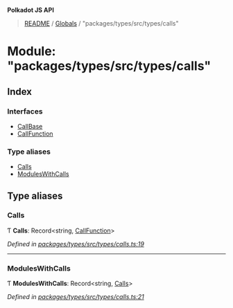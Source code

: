 **Polkadot JS API**

> [README](../README.md) / [Globals](../globals.md) / "packages/types/src/types/calls"

# Module: "packages/types/src/types/calls"

## Index

### Interfaces

* [CallBase](../interfaces/_packages_types_src_types_calls_.callbase.md)
* [CallFunction](../interfaces/_packages_types_src_types_calls_.callfunction.md)

### Type aliases

* [Calls](_packages_types_src_types_calls_.md#calls)
* [ModulesWithCalls](_packages_types_src_types_calls_.md#moduleswithcalls)

## Type aliases

### Calls

Ƭ  **Calls**: Record\<string, [CallFunction](../interfaces/_packages_types_src_types_calls_.callfunction.md)>

*Defined in [packages/types/src/types/calls.ts:19](https://github.com/polkadot-js/api/blob/5577723b7/packages/types/src/types/calls.ts#L19)*

___

### ModulesWithCalls

Ƭ  **ModulesWithCalls**: Record\<string, [Calls](_packages_types_src_types_calls_.md#calls)>

*Defined in [packages/types/src/types/calls.ts:21](https://github.com/polkadot-js/api/blob/5577723b7/packages/types/src/types/calls.ts#L21)*
